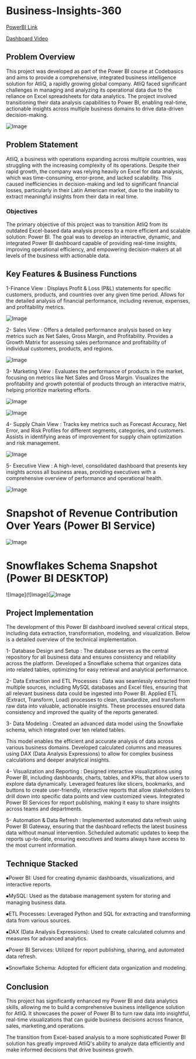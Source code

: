 
# Business-Insights-360


[PowerBI Link](https://bit.ly/4gkfp8y)

[Dashboard Video](https://1drv.ms/v/c/2449c1e3aabe59cb/EQc6ZWsh96FDv5eOYCwRFbUBmmIvauCOdL6P35bboa-Eow)

## Problem Overview

This project was developed as part of the Power BI course at Codebasics and aims to provide a comprehensive, integrated business intelligence solution for AtliQ, a rapidly growing global company. AtliQ faced significant challenges in managing and analyzing its operational data due to the reliance on Excel spreadsheets for data analytics. The project involved transitioning their data analysis capabilities to Power BI, enabling real-time, actionable insights across multiple business domains to drive data-driven decision-making.

![Image](https://github.com/user-attachments/assets/3d3dfc1d-d10a-441e-a0a7-bb795d79051f)

## Problem Statement

AtliQ, a business with operations expanding across multiple countries, was struggling with the increasing complexity of its operations. Despite their rapid growth, the company was relying heavily on Excel for data analysis, which was time-consuming, error-prone, and lacked scalability. This caused inefficiencies in decision-making and led to significant financial losses, particularly in their Latin American market, due to the inability to extract meaningful insights from their data in real time.


### Objectives

The primary objective of this project was to transition AtliQ from its outdated Excel-based data analysis process to a more efficient and scalable solution: Power BI. The goal was to develop an interactive, dynamic, and integrated Power BI dashboard capable of providing real-time insights, improving operational efficiency, and empowering decision-makers at all levels of the business with actionable data.

## Key Features & Business Functions

1-Finance View : Displays Profit & Loss (P&L) statements for specific customers, products, and countries over any given time period. Allows for the detailed analysis of financial performance, including revenue, expenses, and profitability metrics.


![Image](https://github.com/user-attachments/assets/0cbfa7fd-c1cd-404c-a391-ef95e3e0f067)


2- Sales View : Offers a detailed performance analysis based on key metrics such as Net Sales, Gross Margin, and Profitability. Provides a Growth Matrix for assessing sales performance and profitability of individual customers, products, and regions.


![Image](https://github.com/user-attachments/assets/66bcd1a1-9c17-43c3-ab4b-dc6b6f6475d7)

        
3- Marketing View : Evaluates the performance of products in the market, focusing on metrics like Net Sales and Gross Margin. Visualizes the profitability and growth potential of products through an interactive matrix, helping prioritize marketing efforts.

 
![Image](https://github.com/user-attachments/assets/08877d77-9aa8-4d32-8c14-1e26c143b5a4)



![Image](https://github.com/user-attachments/assets/a26de978-5c83-4e4d-8a45-2ba09972b9b8)
 

4- Supply Chain View : Tracks key metrics such as Forecast Accuracy, Net Error, and Risk Profiles for different segments, categories, and customers. Assists in identifying areas of improvement for supply chain optimization and risk management.

 ![Image](https://github.com/user-attachments/assets/edade995-8d7b-4ea7-947f-f36a2a1117ca)
 

5- Executive View : A high-level, consolidated dashboard that presents key insights across all business areas, providing executives with a comprehensive overview of performance and operational health.

 ![Image](https://github.com/user-attachments/assets/77a5f7fb-691a-40ae-8014-aa0b3d4ab101)
 


# Snapshot of Revenue Contribution Over Years (Power BI Service)

![Image](https://github.com/user-attachments/assets/1db724c8-7ea1-4c47-a718-93c4840e5c98)

 
 # Snowflakes Schema  Snapshot (Power BI DESKTOP)

 ![Image](![Image](![Image](https://github.com/user-attachments/assets/90b638a9-8f53-42d0-ba1d-2513c9b3d41c)


## Project Implementation

The development of this Power BI dashboard involved several critical steps, including data extraction, transformation, modeling, and visualization. Below is a detailed overview of the technical implementation.

1- Database Design and Setup : The database serves as the central repository for all business data and ensures consistency and reliability across the platform. Developed a Snowflake schema that organizes data into related tables, optimizing for easy retrieval and analytical performance.

2- Data Extraction and ETL Processes : Data was seamlessly extracted from multiple sources, including MySQL databases and Excel files, ensuring that all relevant business data could be ingested into Power BI. Applied ETL (Extract, Transform, Load) processes to clean, standardize, and transform raw data into valuable, actionable insights. These processes ensured data consistency and improved the quality of the reports generated.

3- Data Modeling : Created an advanced data model using the Snowflake schema, which integrated over ten related tables. 

This model enables the efficient and accurate analysis of data across various business domains. Developed calculated columns and measures using DAX (Data Analysis Expressions) to allow for complex business calculations and deeper analytical insights.

4- Visualization and Reporting : Designed interactive visualizations using Power BI, including dashboards, charts, tables, and KPIs, that allow users to explore data dynamically. Leveraged features like slicers, bookmarks, and buttons to create user-friendly, interactive reports that allow stakeholders to drill down into specific data points and view customized views. Integrated Power BI Services for report publishing, making it easy to share insights across teams and departments.

5- Automation & Data Refresh : Implemented automated data refresh using Power BI Gateway, ensuring that the dashboard reflects the latest business data without manual intervention. Scheduled automatic updates to keep the reports up-to-date, ensuring executives and teams always have access to the most current information.

## Technique Stacked

⦁Power BI: Used for creating dynamic dashboards, visualizations, and interactive reports.

⦁MySQL: Used as the database management system for storing and managing business data.

⦁ETL Processes: Leveraged Python and SQL for extracting and transforming data from various sources.

⦁DAX (Data Analysis Expressions): Used to create calculated columns and measures for advanced analytics.

⦁Power BI Services: Utilized for report publishing, sharing, and automated data refresh.

⦁Snowflake Schema: Adopted for efficient data organization and modeling.

## Conclusion

This project has significantly enhanced my Power BI and data analytics skills, allowing me to build a comprehensive business intelligence solution for AtliQ. It showcases the power of Power BI to turn raw data into insightful, real-time visualizations that can guide business decisions across finance, sales, marketing,and operations.

The transition from Excel-based analysis to a more sophisticated Power BI solution has greatly improved AtliQ's ability to analyze data efficiently and make informed decisions that drive business growth.


